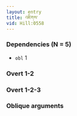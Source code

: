 ```yaml
---
layout: entry
title: འཇིགས་
vid: Hill:0558
---
```

### Dependencies (N = 5)
* `obl` 1


### Overt 1-2


### Overt 1-2-3


### Oblique arguments
